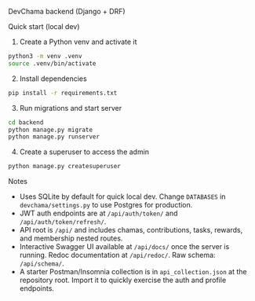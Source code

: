DevChama backend (Django + DRF)

Quick start (local dev)

1. Create a Python venv and activate it

```bash
python3 -m venv .venv
source .venv/bin/activate
```

2. Install dependencies

```bash
pip install -r requirements.txt
```

3. Run migrations and start server

```bash
cd backend
python manage.py migrate
python manage.py runserver
```

4. Create a superuser to access the admin

```bash
python manage.py createsuperuser
```

Notes
- Uses SQLite by default for quick local dev. Change `DATABASES` in `devchama/settings.py` to use Postgres for production.
- JWT auth endpoints are at `/api/auth/token/` and `/api/auth/token/refresh/`.
- API root is `/api/` and includes chamas, contributions, tasks, rewards, and membership nested routes.
- Interactive Swagger UI available at `/api/docs/` once the server is running. Redoc documentation at `/api/redoc/`. Raw schema: `/api/schema/`.
- A starter Postman/Insomnia collection is in `api_collection.json` at the repository root. Import it to quickly exercise the auth and profile endpoints.
